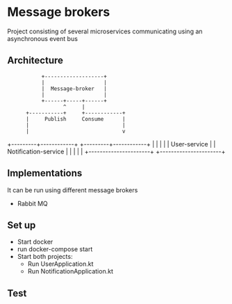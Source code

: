 # Message brokers

Project consisting of several microservices communicating using an asynchronous event bus

## Architecture
               
               +-------------------+
               |                   |
               |  Message-broker   |
               |                   |
               +------+-----+------+
                      ^     |
          +-----------+     +------------+
          |     Publish     Consume      |
          |                              |
          |                              v
+---------+------------+      +---------+------------+
|                      |      |                      |
|     User-service     |      | Notification-service |
|                      |      |                      |
+----------------------+      +----------------------+

## Implementations
It can be run using different message brokers
- Rabbit MQ

## Set up
- Start docker
- run docker-compose start
- Start both projects:
  - Run UserApplication.kt
  - Run NotificationApplication.kt
    
## Test